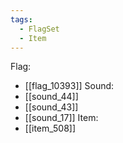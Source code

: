 ```yaml
---
tags:
  - FlagSet
  - Item
---
```

Flag:
- [[flag_10393]]
Sound:
- [[sound_44]]
- [[sound_43]]
- [[sound_17]]
Item:
- [[item_508]]
